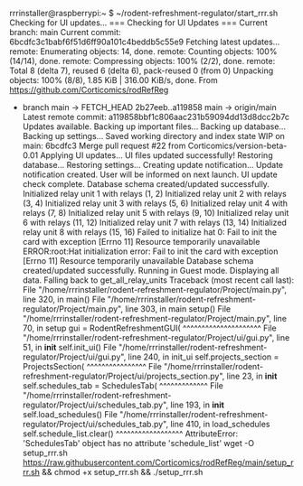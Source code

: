 rrrinstaller@raspberrypi:~ $ ~/rodent-refreshment-regulator/start_rrr.sh
Checking for UI updates...
=== Checking for UI Updates ===
Current branch: main
Current commit: 6bcdfc3c1babf6f51d6ff90a101c4beddb5c55e9
Fetching latest updates...
remote: Enumerating objects: 14, done.
remote: Counting objects: 100% (14/14), done.
remote: Compressing objects: 100% (2/2), done.
remote: Total 8 (delta 7), reused 6 (delta 6), pack-reused 0 (from 0)
Unpacking objects: 100% (8/8), 1.85 KiB | 316.00 KiB/s, done.
From https://github.com/Corticomics/rodRefReg
 * branch            main       -> FETCH_HEAD
   2b27eeb..a119858  main       -> origin/main
Latest remote commit: a119858bbf1c806aac231b59094dd13d8dcc2b7c
Updates available. Backing up important files...
Backing up database...
Backing up settings...
Saved working directory and index state WIP on main: 6bcdfc3 Merge pull request #22 from Corticomics/version-beta-0.01
Applying UI updates...
UI files updated successfully!
Restoring database...
Restoring settings...
Creating update notification...
Update notification created. User will be informed on next launch.
UI update check complete.
Database schema created/updated successfully.
Initialized relay unit 1 with relays (1, 2)
Initialized relay unit 2 with relays (3, 4)
Initialized relay unit 3 with relays (5, 6)
Initialized relay unit 4 with relays (7, 8)
Initialized relay unit 5 with relays (9, 10)
Initialized relay unit 6 with relays (11, 12)
Initialized relay unit 7 with relays (13, 14)
Initialized relay unit 8 with relays (15, 16)
Failed to initialize hat 0: Fail to init the card with exception [Errno 11] Resource temporarily unavailable
ERROR:root:Hat initialization error: Fail to init the card with exception [Errno 11] Resource temporarily unavailable
Database schema created/updated successfully.
Running in Guest mode. Displaying all data.
Falling back to get_all_relay_units
Traceback (most recent call last):
  File "/home/rrrinstaller/rodent-refreshment-regulator/Project/main.py", line 320, in <module>
    main()
  File "/home/rrrinstaller/rodent-refreshment-regulator/Project/main.py", line 303, in main
    setup()
  File "/home/rrrinstaller/rodent-refreshment-regulator/Project/main.py", line 70, in setup
    gui = RodentRefreshmentGUI(
          ^^^^^^^^^^^^^^^^^^^^^
  File "/home/rrrinstaller/rodent-refreshment-regulator/Project/ui/gui.py", line 51, in __init__
    self.init_ui()
  File "/home/rrrinstaller/rodent-refreshment-regulator/Project/ui/gui.py", line 240, in init_ui
    self.projects_section = ProjectsSection(
                            ^^^^^^^^^^^^^^^^
  File "/home/rrrinstaller/rodent-refreshment-regulator/Project/ui/projects_section.py", line 23, in __init__
    self.schedules_tab = SchedulesTab(
                         ^^^^^^^^^^^^^
  File "/home/rrrinstaller/rodent-refreshment-regulator/Project/ui/schedules_tab.py", line 193, in __init__
    self.load_schedules()
  File "/home/rrrinstaller/rodent-refreshment-regulator/Project/ui/schedules_tab.py", line 410, in load_schedules
    self.schedule_list.clear()
    ^^^^^^^^^^^^^^^^^^
AttributeError: 'SchedulesTab' object has no attribute 'schedule_list'
wget -O setup_rrr.sh https://raw.githubusercontent.com/Corticomics/rodRefReg/main/setup_rrr.sh && chmod +x setup_rrr.sh && ./setup_rrr.sh
